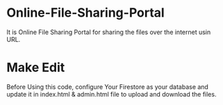 # Online-File-Sharing-Portal
It is Online File Sharing Portal for sharing the files over the internet usin URL.

# Make Edit
Before Using this code, configure Your Firestore as your database and update it in index.html & admin.html file to upload and download the files.
